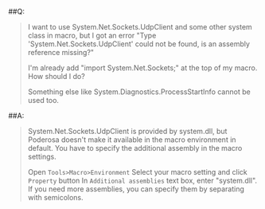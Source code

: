 
##Q:
>
> I want to use System.Net.Sockets.UdpClient and some other system class in macro,
> but I got an error "Type 'System.Net.Sockets.UdpClient' could not be found, is an assembly reference missing?"
>
> I'm already add "import System.Net.Sockets;" at the top of my macro.
> How should I do?
>
> Something else like System.Diagnostics.ProcessStartInfo cannot be used too.

##A:
> System.Net.Sockets.UdpClient is provided by system.dll, but Poderosa doesn't make it available in the macro environment in default.
> You have to specify the additional assembly in the macro settings.
> 
> Open `Tools>Macro>Environment`
> Select your macro setting and click `Property` button
> In `Additional assemblies` text box, enter "system.dll".
> If you need more assemblies, you can specify them by separating with semicolons.

